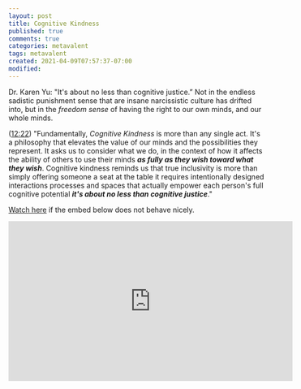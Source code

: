 ```yaml
---
layout: post
title: Cognitive Kindness
published: true
comments: true
categories: metavalent
tags: metavalent
created: 2021-04-09T07:57:37-07:00
modified: 
---
```


Dr. Karen Yu: "It's about no less than cognitive justice.” Not in the endless sadistic punishment sense that are insane narcissistic culture has drifted into, but in the _freedom sense_ of having the right to our own minds, and our whole minds.

([12:22](https://youtu.be/E4IyZ0df3ks?t=12m22)) "Fundamentally, _Cognitive Kindness_ is more than any single act. It's a philosophy that elevates the value of our minds and the possibilities they represent. It asks us to consider what we do, in the context of how it affects the ability of others to use their minds ***as fully as they wish toward what they wish***. Cognitive kindness reminds us that true inclusivity is more than simply offering someone a seat at the table it requires intentionally designed interactions processes and spaces that actually empower each person's full cognitive potential ***it's about no less than cognitive justice***."

[Watch here](https://youtu.be/E4IyZ0df3ks) if the embed below does not behave nicely. 

<div class="embed-container"><iframe width="560" height="315" src="https://www.youtube.com/embed/E4IyZ0df3ks" title="YouTube video player" frameborder="0" allow="accelerometer; autoplay; clipboard-write; encrypted-media; gyroscope; picture-in-picture" allowfullscreen></iframe></div>

